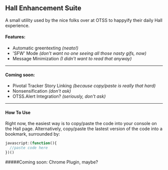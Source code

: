 ## Hall Enhancement Suite

A small utility used by the nice folks over at OTSS to happyify their daily Hall experience.

#### Features:
   - Automatic greentexting _(neato!)_
   - 'SFW' Mode _(don't want no one seeing all those nasty gifs, now)_
   - Message Minimization _(I didn't want to read that anyway)_

---

#### Coming soon:
   - Pivotal Tracker Story Linking _(because copy/paste is really that hard)_
   - Nonsensification _(don't ask)_
   - OTSS.Alert Integration? _(seriously, don't ask)_
   
---

#### How To Use

Right now, the easiest way is to copy/paste the code into your console on the Hall page.
Alternatively, copy/paste the lastest version of the code into a bookmark, surrounded by:
```javascript
javascript:(function(){
  //paste code here
})()
```

#####Coming soon: Chrome Plugin, maybe?
